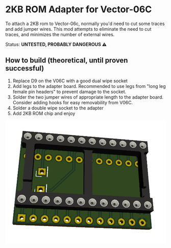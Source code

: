 # 2KB ROM Adapter for Vector-06C

To attach a 2KB rom to Vector-06c, normally you'd need to cut some traces and
add jumper wires. This mod attempts to eliminate the need to cut traces, and
minimizes the number of external wires.

Status: **UNTESTED, PROBABLY DANGEROUS ⚠️**

## How to build (theoretical, until proven successful)

1. Replace D9 on the V06C with a good dual wipe socket
2. Add legs to the adapter board. Recommended to use legs from "long leg female pin headers" to prevent damage to the socket.
3. Solder the two jumper wires of appropriate length to the adapter board.  Consider adding hooks for easy removability from V06C.
4. Solder a double wipe socket to the adapter
5. Add 2KB ROM chip and enjoy

![Vector-06C ROM Adapter](https://github.com/desaster/vector06c-rom-adapter/blob/master/v06c-rom-adapter-2KB/board.png?raw=true)
